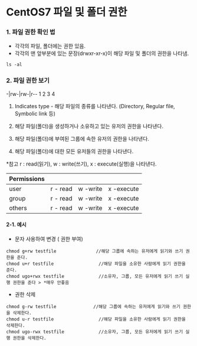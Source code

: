 # CentOS7 파일 및 폴더 권한

### 1. 파일 권한 확인 법

- 각각의 파일, 폴더에는 권한 있음.
- 각각의 맨 앞부분에 있는 문장(drwxr-xr-x)이 해당 파일 및 폴더의 권한을 나타냄.

```shell
ls -al
```

### 2. 파일 권한 보기

 -|rw-|rw-|r--
1  2  3  4

1) Indicates type - 해당 파일의 종류를 나타낸다. (Directory, Regular file, Symbolic link 등)

2) 해당 파일(폴더)을 생성하거나 소유하고 있는 유저의 권한을 나타낸다.

3) 해당 파일(폴더)에 부여된 그룹에 속한 유저의 권한을 나타낸다.

4) 해당 파일(폴더)에 대한 모든 유저들의 권한을 나타낸다.

*참고 r : read(읽기), w : write(쓰기), x : execute(실행)을 나타낸다.

| Permissions |          |          |            |
| ----------- | -------- | -------- | ---------- |
| user        | r - read | w -write | x -execute |
| group       | r - read | w -write | x -execute |
| others      | r - read | w -write | x -execute |

#### 2-1. 예시

- 문자 사용하여 변경 ( 권한 부여)

```shell
chmod g+rw testfile               //해당 그룹에 속하는 유저에게 읽기와 쓰기 권한을 준다.
chmod u+r testfile                 //해당 파일을 소유한 사람에게 읽기 권한을 준다.
chmod ugo+rwx testfile             //소유자, 그룹, 모든 유저에게 읽기 쓰기 실행 권한을 준다 > *매우 안좋음
```

- 권한 삭제

```shell
chmod g-rw testfile              //해당 그룹에 속하는 유저에게 읽기와 쓰기 권한을 삭제한다.
chmod u-r testfile                 //해당 파일을 소유한 사람에게 읽기 권한을 삭제한다.
chmod ugo-rwx testfile             //소유자, 그룹, 모든 유저에게 읽기 쓰기 실행 권한을 삭제한다.
```


